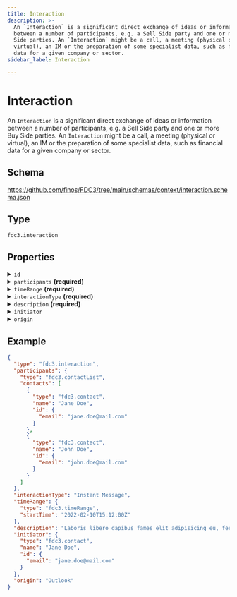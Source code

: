 ```yaml
---
title: Interaction
description: >-
  An `Interaction` is a significant direct exchange of ideas or information
  between a number of participants, e.g. a Sell Side party and one or more Buy
  Side parties. An `Interaction` might be a call, a meeting (physical or
  virtual), an IM or the preparation of some specialist data, such as financial
  data for a given company or sector.
sidebar_label: Interaction

---
```


# Interaction

An `Interaction` is a significant direct exchange of ideas or information between a number of participants, e.g. a Sell Side party and one or more Buy Side parties. An `Interaction` might be a call, a meeting (physical or virtual), an IM or the preparation of some specialist data, such as financial data for a given company or sector.

## Schema

<https://github.com/finos/FDC3/tree/main/schemas/context/interaction.schema.json>

## Type

`fdc3.interaction`

## Properties

<details>
  <summary><code>id</code></summary>

**type**: `object`

Can be used by a target application to pass an identifier back to the originating application after an interaction record has been created, updated or deleted. An interaction ID does not need to be populated by the originating application, however the target application could store it for future reference and SHOULD return it in a `TransactionResult`.

**Subproperties:**

`URI`
- **type**: `string`
- **description**: Interaction URI:  Can be used by a target application to pass a record's link back to the originating application. This offers the originating application a way to open the record for a user to view.

`SALESFORCE`
- **type**: `string`
- **description**: Salesforce ID:  Interactions ID in Salesforce

`SINGLETRACK`
- **type**: `string`
- **description**: SingleTrack ID:  Interaction ID in SingleTrack

</details>

<details>
  <summary><code>participants</code> <strong>(required)</strong></summary>

**type**: [ContactList](ContactList)

A list of contacts involved in the interaction

</details>

<details>
  <summary><code>timeRange</code> <strong>(required)</strong></summary>

**type**: [TimeRange](TimeRange)

The time range over which the interaction occurred

</details>

<details>
  <summary><code>interactionType</code> <strong>(required)</strong></summary>

`interactionType` SHOULD be one of `'Instant Message'`, `'Email'`, `'Call'`, or `'Meeting'` although other string values are permitted.

</details>

<details>
  <summary><code>description</code> <strong>(required)</strong></summary>

**type**: `string`

A human-readable description of the interaction

</details>

<details>
  <summary><code>initiator</code></summary>

**type**: [Contact](Contact)

The contact that initiated the interaction

</details>

<details>
  <summary><code>origin</code></summary>

**type**: `string`

Used to represent the application or service that the interaction was created from to aid in tracing the source of an interaction.

</details>

## Example

```json
{
  "type": "fdc3.interaction",
  "participants": {
    "type": "fdc3.contactList",
    "contacts": [
      {
        "type": "fdc3.contact",
        "name": "Jane Doe",
        "id": {
          "email": "jane.doe@mail.com"
        }
      },
      {
        "type": "fdc3.contact",
        "name": "John Doe",
        "id": {
          "email": "john.doe@mail.com"
        }
      }
    ]
  },
  "interactionType": "Instant Message",
  "timeRange": {
    "type": "fdc3.timeRange",
    "startTime": "2022-02-10T15:12:00Z"
  },
  "description": "Laboris libero dapibus fames elit adipisicing eu, fermentum, dignissimos laboriosam, erat, risus qui deserunt. Praesentium! Reiciendis. Hic harum nostrud, harum potenti amet? Mauris. Pretium aliquid animi, eget eiusmod integer proident. Architecto ipsum blandit ducimus, possimus illum sunt illum necessitatibus ab litora sed, nonummy integer minus corrupti ducimus iste senectus accumsan, fugiat nostrud? Pede vero dictumst excepturi, iure earum consequuntur voluptatum",
  "initiator": {
    "type": "fdc3.contact",
    "name": "Jane Doe",
    "id": {
      "email": "jane.doe@mail.com"
    }
  },
  "origin": "Outlook"
}
```


